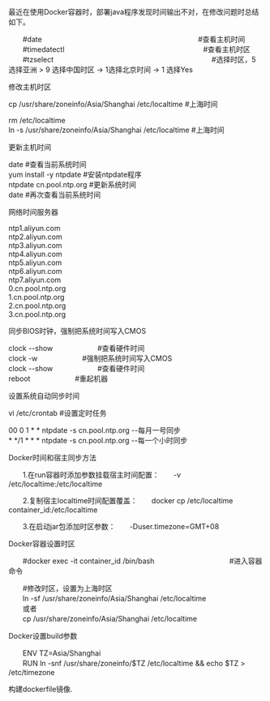 [TOC]: # "主机、Docker与时区设置总结"


最近在使用Docker容器时，部署java程序发现时间输出不对，在修改问题时总结如下。

　　#date　　　　　　　　　　　　　　　　　　　　　　#查看主机时间  
　　#timedatectl 　　　　　　　　　　　　　　　　　　 　#查看主机时区  
　　#tzselect 　　　　　　　　　　　　　　　　　　　　　　#选择时区，5 选择亚洲 > 9 选择中国时区 -> 1选择北京时间 -> 1 选择Yes

修改主机时区

cp /usr/share/zoneinfo/Asia/Shanghai /etc/localtime             #上海时间

rm /etc/localtime  
ln -s /usr/share/zoneinfo/Asia/Shanghai /etc/localtime          #上海时间

更新主机时间

date                                      #查看当前系统时间  
yum install -y ntpdate                    #安装ntpdate程序  
ntpdate cn.pool.ntp.org                   #更新系统时间  
date                                      #再次查看当前系统时间

网络时间服务器


ntp1.aliyun.com  
ntp2.aliyun.com  
ntp3.aliyun.com  
ntp4.aliyun.com  
ntp5.aliyun.com  
ntp6.aliyun.com  
ntp7.aliyun.com  
0.cn.pool.ntp.org  
1.cn.pool.ntp.org  
2.cn.pool.ntp.org  
3.cn.pool.ntp.org


同步BIOS时钟，强制把系统时间写入CMOS

clock --show                   　　　　　　#查看硬件时间  
clock -w                       　　　　　　#强制把系统时间写入CMOS  
clock --show                   　　　　　　#查看硬件时间  
reboot                         　　　　　　#重起机器

设置系统自动同步时间

vi /etc/crontab                            #设置定时任务

00 0 1 \* \* ntpdate -s cn.pool.ntp.org      --每月一号同步  
\* \*/1 \* \* \* ntpdate -s cn.pool.ntp.org     --每一个小时同步

Docker时间和宿主同步方法

　　1.在run容器时添加参数挂载宿主时间配置：　　-v /etc/localtime:/etc/localtime

　　2.复制宿主localtime时间配置覆盖：　　docker cp /etc/localtime container\_id:/etc/localtime

　　3.在启动jar包添加时区参数：　　-Duser.timezone=GMT+08

Docker容器设置时区

　　#docker exec -it container\_id /bin/bash 　　　　　　　　　　 #进入容器命令

　　#修改时区，设置为上海时区  
　　ln -sf /usr/share/zoneinfo/Asia/Shanghai /etc/localtime  
　　或者  
　　cp /usr/share/zoneinfo/Asia/Shanghai /etc/localtime

Docker设置build参数

　　ENV TZ=Asia/Shanghai  
　　RUN ln -snf /usr/share/zoneinfo/$TZ /etc/localtime && echo $TZ > /etc/timezone

构建dockerfile镜像.

